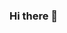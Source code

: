 ### Hi there 👋

<!--
**alittleswarm/alittleswarm** is a ✨ _special_ ✨ repository because its `README.md` (this file) appears on your GitHub profile.


- 🔭 I’m currently studying in FZU
- 🌱 I’m currently learning golang

-->
